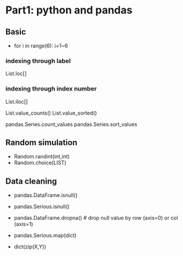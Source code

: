 # Part1: python and pandas

## Basic

- for i in range(6): i=1~6

### indexing through label
List.loc[]

### indexing through index number
List.iloc[] 

List.value_counts()
List.value_sorted()

pandas.Series.count_values
pandas.Series.sort_values

## Random simulation

- Random.randint(int,int)
- Random.choice(LIST)

## Data cleaning

- pandas.DataFrame.isnull()
- pandas.Serious.isnull()
- pandas.DataFrame.dropna() # drop null value by row (axis=0) or col (axis=1)
- pandas.Serious.map(dict)

- dict(zip(X,Y))
